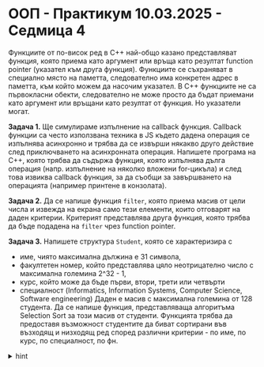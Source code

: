 # OOП - Практикум 10.03.2025 - Седмица 4

Функциите от по-висок ред в C++ най-общо казано представляват функция, която приема като аргумент или връща като резултат function pointer (указател към друга функция).
Функциите се съхраняват в специално място на паметта, следователно има конкретен адрес в паметта, към който можем да насочим указател.
В C++ функциите не са първокласни обекти, следователно не може просто да бъдат приемани като аргумент или връщани като резултат от функция. Но указатели могат.
 
**Задача 1.** Ще симулираме изпълнение на callback функция. Callback функции са често използвана техника в JS където дадена операция се изпълнява асинхронно и трябва да се извърши някакво друго действие след приключването на асинхронната операция. Напишете програма на C++, която трябва да съдържа функция, която изпълнява дълга операция (напр. изпълнение на няколко вложени for-цикъла) и след това извиква callback функция, за да съобщи за завършването на операцията (например принтене в конзолата).

**Задача 2.** Да се напише функция `filter`, която приема масив от цели числа и извежда на екрана само тези елементи, които отговарят на даден критерии. Критерият представлява друга
функция, която трябва да бъде подадена на `filter` чрез function pointer.

**Задача 3.** Напишете структура `Student`, която се характеризира с 
- име, чиято максимална дължина е 31 символа,
- факултетен номер, който представлява цяло неотрицателно число с максимална големина 2^32 - 1,
- курс, който може да бъде първи, втори, трети или четвърти
- специалност (Informatics, Information Systems, Computer Science, Software engineering)
Даден е масив с максимална големина от 128 студента. Да се напише функция, представляваща алгоритъма Selection Sort за този масив от студенти. Функцията трябва да предоставя възможност студентите да биват сортирани във възходящ и низходящ ред според различни критерии - по име, по курс, по специалност, по фн.
<details>
  <summary>hint</summary>
  Помислете как да подадавате различни комператор функции и кодът на сортиращата функция да не се променя.
</details> 
